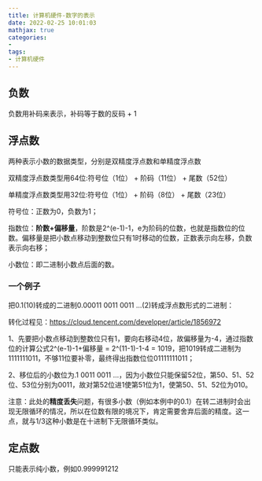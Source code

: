 ```yaml
---
title: 计算机硬件-数字的表示
date: 2022-02-25 10:01:03
mathjax: true
categories:
- 
tags: 
- 计算机硬件
---
```

## 负数

负数用补码来表示，补码等于数的反码 + 1

## 浮点数

两种表示小数的数据类型，分别是双精度浮点数和单精度浮点数

双精度浮点数类型用64位:符号位（1位） + 阶码（11位） + 尾数（52位）

单精度浮点数类型用32位:符号位（1位） + 阶码（8位） + 尾数（23位）

符号位：正数为0，负数为1；

指数位：**阶数+偏移量**，阶数是2^(e-1)-1，e为阶码的位数，也就是指数位的位数。偏移量是把小数点移动到整数位只有1时移动的位数，正数表示向左移，负数表示向右移；

小数位：即二进制小数点后面的数。

### 一个例子

把0.1(10)转成的二进制0.00011 0011 0011 ...(2)转成浮点数形式的二进制：

转化过程见：https://cloud.tencent.com/developer/article/1856972

1、先要把小数点移动到整数位只有1，要向右移动4位，故偏移量为-4，通过指数位的计算公式2^(e-1)-1+偏移量 = 2^(11-1)-1-4 = 1019，把1019转成二进制为1111111011，不够11位要补零，最终得出指数位位01111111011；

2、移位后的小数位为.1 0011 0011 ...，因为小数位只能保留52位，第50、51、52位、53位分别为0011，故对第52位进1使第51位为1，使第50、51、52位为010。

注意：此处的**精度丢失**问题，有很多小数（例如本例中的0.1）在转二进制时会出现无限循环的情况，所以在位数有限的境况下，肯定需要舍弃后面的精度。这一点，就与1/3这种小数是在十进制下无限循环类似。

## 定点数

只能表示纯小数，例如0.999991212

